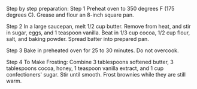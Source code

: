 Step by step preparation:
Step 1
Preheat oven to 350 degrees F (175 degrees C). Grease and flour an 8-inch square pan.

Step 2
In a large saucepan, melt 1/2 cup butter. Remove from heat, and stir in sugar, eggs, and 1 teaspoon vanilla. Beat in 1/3 cup cocoa, 1/2 cup flour, salt, and baking powder. Spread batter into prepared pan.

Step 3
Bake in preheated oven for 25 to 30 minutes. Do not overcook.

Step 4
To Make Frosting: Combine 3 tablespoons softened butter, 3 tablespoons cocoa, honey,
 1 teaspoon vanilla extract, and 1 cup confectioners' sugar. Stir until smooth. Frost brownies while they are still warm.